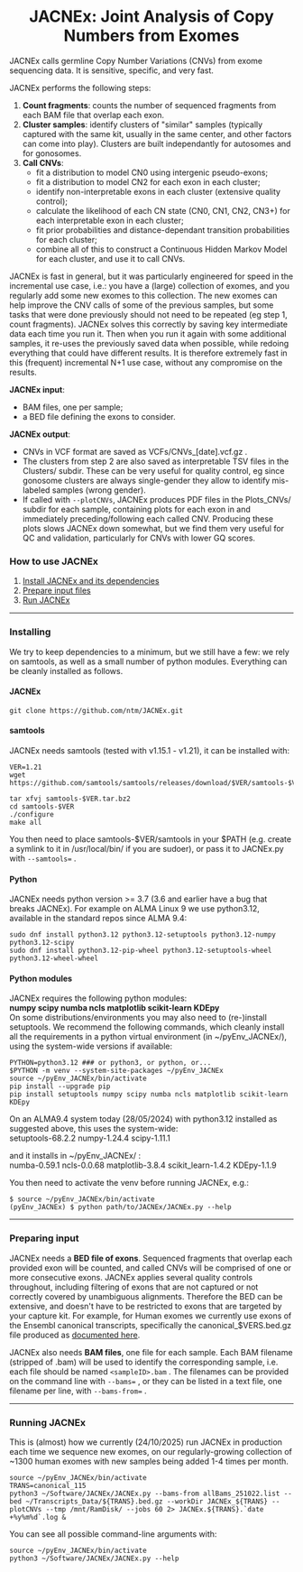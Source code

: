 <h1 align="center"> JACNEx: Joint Analysis of Copy Numbers from Exomes</h1>

JACNEx calls germline Copy Number Variations (CNVs) from exome sequencing data.
It is sensitive, specific, and very fast.

JACNEx performs the following steps:
1. **Count fragments**: counts the number of sequenced fragments from each BAM file that overlap each exon.
2. **Cluster samples**: identify clusters of "similar" samples (typically captured with the same kit, usually
in the same center, and other factors can come into play). Clusters are built independantly for autosomes and
for gonosomes.
3. **Call CNVs**:
   - fit a distribution to model CN0 using intergenic pseudo-exons;
   - fit a distribution to model CN2 for each exon in each cluster;
   - identify non-interpretable exons in each cluster (extensive quality control);
   - calculate the likelihood of each CN state (CN0, CN1, CN2, CN3+) for each interpretable exon in each cluster;
   - fit prior probabilities and distance-dependant transition probabilities for each cluster;
   - combine all of this to construct a Continuous Hidden Markov Model for each cluster, and use it to call CNVs.


JACNEx is fast in general, but it was particularly engineered for speed in the incremental use case, i.e.:
you have a (large) collection of exomes, and you regularly add some new exomes to this collection.
The new exomes can help improve the CNV calls of some of the previous samples, but some tasks
that were done previously should not need to be repeated (eg step 1, count fragments).
JACNEx solves this correctly by saving key intermediate data each time you run it.
Then when you run it again with some additional samples, it re-uses the previously saved data when
possible, while redoing everything that could have different results.
It is therefore extremely fast in this (frequent) incremental N+1 use case, without any compromise on the results.


**JACNEx input**:
- BAM files, one per sample;
- a BED file defining the exons to consider.


**JACNEx output**:
- CNVs in VCF format are saved as VCFs/CNVs_[date].vcf.gz .
- The clusters from step 2 are also saved as interpretable TSV files in the Clusters/ subdir.
  These can be very useful for quality control, eg since gonosome clusters are always single-gender
  they allow to identify mis-labeled samples (wrong gender).
- If called with `--plotCNVs`, JACNEx produces PDF files in the Plots_CNVs/ subdir for each sample,
  containing plots for each exon in and immediately preceding/following each called CNV.
  Producing these plots slows JACNEx down somewhat, but we find them very useful for QC and validation,
  particularly for CNVs with lower GQ scores.


### How to use JACNEx
1. [Install JACNEx and its dependencies](#installing)
2. [Prepare input files](#preparing-input)
3. [Run JACNEx](#running-jacnex)


<hr>

### Installing
We try to keep dependencies to a minimum, but we still have a few: we rely on samtools,
as well as a small number of python modules. Everything can be cleanly installed as follows.

#### JACNEx
`git clone https://github.com/ntm/JACNEx.git`

#### samtools
JACNEx needs samtools (tested with v1.15.1 - v1.21), it can be installed with: <br>
```
VER=1.21
wget https://github.com/samtools/samtools/releases/download/$VER/samtools-$VER.tar.bz2

tar xfvj samtools-$VER.tar.bz2
cd samtools-$VER
./configure
make all
```
You then need to place samtools-$VER/samtools in your $PATH (e.g. create a symlink to it in
/usr/local/bin/ if you are sudoer), or pass it to JACNEx.py with `--samtools=` .

#### Python
JACNEx needs python version >= 3.7 (3.6 and earlier have a bug that breaks JACNEx).
For example on ALMA Linux 9 we use python3.12, available in the standard repos since ALMA 9.4:
```
sudo dnf install python3.12 python3.12-setuptools python3.12-numpy python3.12-scipy
sudo dnf install python3.12-pip-wheel python3.12-setuptools-wheel python3.12-wheel-wheel
```

#### Python modules
JACNEx requires the following python modules:<br>
**numpy scipy numba ncls matplotlib scikit-learn KDEpy**<br>
On some distributions/environments you may also need to (re-)install setuptools.
We recommend the following commands, which cleanly install all the requirements in
a python virtual environment (in ~/pyEnv_JACNEx/), using the system-wide versions if available:
```
PYTHON=python3.12 ### or python3, or python, or...
$PYTHON -m venv --system-site-packages ~/pyEnv_JACNEx
source ~/pyEnv_JACNEx/bin/activate
pip install --upgrade pip
pip install setuptools numpy scipy numba ncls matplotlib scikit-learn KDEpy
```
On an ALMA9.4 system today (28/05/2024) with python3.12 installed as suggested above, this uses
the system-wide:<br>
setuptools-68.2.2 numpy-1.24.4 scipy-1.11.1

and it installs in ~/pyEnv_JACNEx/ :<br>
numba-0.59.1 ncls-0.0.68 matplotlib-3.8.4 scikit_learn-1.4.2 KDEpy-1.1.9

You then need to activate the venv before running JACNEx, e.g.:
```
$ source ~/pyEnv_JACNEx/bin/activate
(pyEnv_JACNEx) $ python path/to/JACNEx/JACNEx.py --help
```

<hr>

### Preparing input
JACNEx needs a **BED file of exons**. Sequenced fragments that overlap each provided exon
will be counted, and called CNVs will be comprised of one or more consecutive exons.
JACNEx applies several quality controls throughout, including filtering of exons that
are not captured or not correctly covered by unambiguous alignments. Therefore the BED
can be extensive, and doesn't have to be restricted to exons that are targeted by your
capture kit.
For example, for Human exomes we currently use exons of the Ensembl canonical transcripts,
specifically the canonical_$VERS.bed.gz file produced as
[documented here](https://github.com/ntm/grexome-TIMC-Secondary/tree/master/Transcripts_Data).

JACNEx also needs **BAM files**, one file for each sample. Each BAM filename (stripped of .bam)
will be used to identify the corresponding sample, i.e. each file should be named `<sampleID>.bam` .
The filenames can be provided on the command line with `--bams=` , or they can be listed in a text file,
one filename per line, with `--bams-from=` .


<hr>

### Running JACNEx
This is (almost) how we currently (24/10/2025) run JACNEx in production each time we sequence new exomes,
on our regularly-growing collection of ~1300 human exomes with new samples being added 1-4 times per month.
```
source ~/pyEnv_JACNEx/bin/activate
TRANS=canonical_115
python3 ~/Software/JACNEx/JACNEx.py --bams-from allBams_251022.list --bed ~/Transcripts_Data/${TRANS}.bed.gz --workDir JACNEx_${TRANS} --plotCNVs --tmp /mnt/RamDisk/ --jobs 60 2> JACNEx.${TRANS}.`date +%y%m%d`.log &
```

You can see all possible command-line arguments with:
```
source ~/pyEnv_JACNEx/bin/activate
python3 ~/Software/JACNEx/JACNEx.py --help
```
